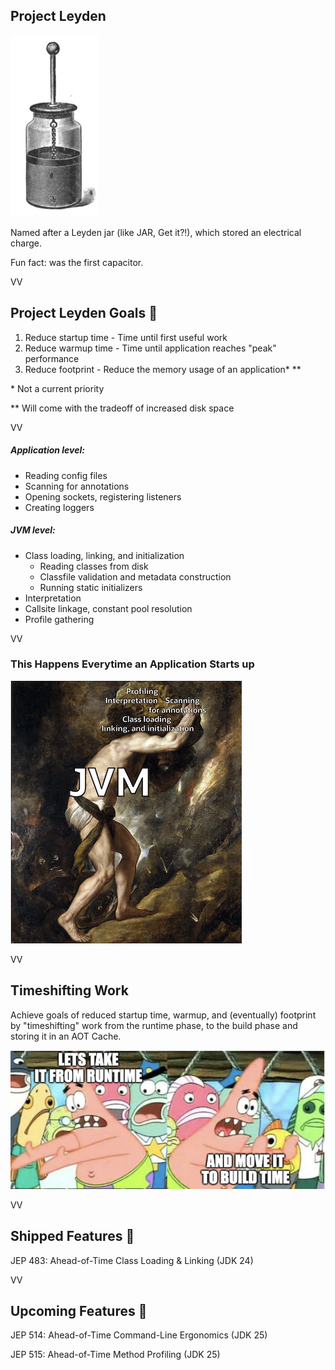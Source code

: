 ## Project Leyden

![](images/leyden-jar.jpg)

Named after a Leyden jar (like JAR, Get it?!), which stored an electrical charge. 

Fun fact: was the first capacitor. 

VV


## Project Leyden Goals 🥅

1. Reduce startup time - Time until first useful work
2. Reduce warmup time - Time until application reaches "peak" performance
3. Reduce footprint - Reduce the memory usage of an application* **

\* Not a current priority

\** Will come with the tradeoff of increased disk space

VV

##### Application level:
* Reading config files
* Scanning for annotations
* Opening sockets, registering listeners
* Creating loggers

##### JVM level:
* Class loading, linking, and initialization
	* Reading classes from disk
	* Classfile validation and metadata construction
	* Running static initializers
* Interpretation
* Callsite linkage, constant pool resolution
* Profile gathering

VV

### This Happens Everytime an Application Starts up


![](images/Punishment_sisyph.png)

VV

## Timeshifting Work

Achieve goals of reduced startup time, warmup, and (eventually) footprint by "timeshifting" work from the runtime phase, to the build phase and storing it in an AOT Cache.

![](images/sponge-bob.png)

VV

## Shipped Features 🚢

JEP 483: Ahead-of-Time Class Loading & Linking (JDK 24)


VV

## Upcoming Features 🎥

JEP 514: Ahead-of-Time Command-Line Ergonomics  (JDK 25)

JEP 515: Ahead-of-Time Method Profiling (JDK 25)